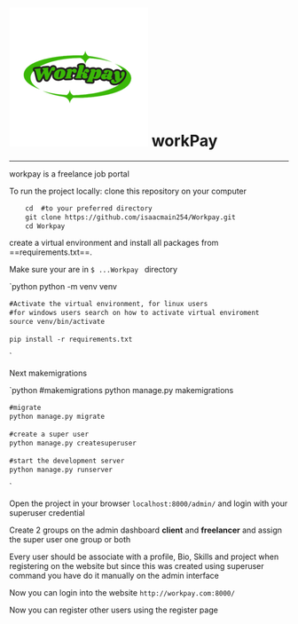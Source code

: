 # ![workpay logo](static/images/Workpay-removebg-preview.png) workPay
----------------------------------------------------------------------


workpay is a freelance job portal

To run the project locally: clone this repository on your computer

```
    cd  #to your preferred directory
    git clone https://github.com/isaacmain254/Workpay.git
    cd Workpay
```

create a virtual environment and install all packages from ==requirements.txt==.

 Make sure your are in `$ ...Workpay ` directory


`python
    python -m venv venv
    
    #Activate the virtual environment, for linux users
    #for windows users search on how to activate virtual enviroment
    source venv/bin/activate

    pip install -r requirements.txt
`

Next makemigrations

`python
    #makemigrations
    python manage.py makemigrations

    #migrate
    python manage.py migrate

    #create a super user
    python manage.py createsuperuser
    
    #start the development server
    python manage.py runserver
`

Open the project in your browser `localhost:8000/admin/` and login with your superuser credential

Create 2 groups on the admin dashboard **client** and **freelancer** and assign the super user one group or both 

Every user should be associate with a profile, Bio, Skills and project when registering on the website but since this was created using superuser command you have do it manually on the admin interface

Now you can login into the website `http://workpay.com:8000/`

Now you can register other users using the register page
